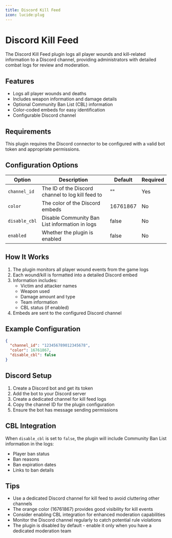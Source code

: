 ```yaml
---
title: Discord Kill Feed
icon: lucide:plug
---
```


# Discord Kill Feed

The Discord Kill Feed plugin logs all player wounds and kill-related information to a Discord channel, providing administrators with detailed combat logs for review and moderation.

## Features

- Logs all player wounds and deaths
- Includes weapon information and damage details
- Optional Community Ban List (CBL) information
- Color-coded embeds for easy identification
- Configurable Discord channel

## Requirements

This plugin requires the Discord connector to be configured with a valid bot token and appropriate permissions.

## Configuration Options

| Option | Description | Default | Required |
|--------|-------------|---------|----------|
| `channel_id` | The ID of the Discord channel to log kill feed to | "" | Yes |
| `color` | The color of the Discord embeds | 16761867 | No |
| `disable_cbl` | Disable Community Ban List information in logs | false | No |
| `enabled` | Whether the plugin is enabled | false | No |

## How It Works

1. The plugin monitors all player wound events from the game logs
2. Each wound/kill is formatted into a detailed Discord embed
3. Information includes:
   - Victim and attacker names
   - Weapon used
   - Damage amount and type
   - Team information
   - CBL status (if enabled)
4. Embeds are sent to the configured Discord channel

## Example Configuration

```json
{
  "channel_id": "123456789012345678",
  "color": 16761867,
  "disable_cbl": false
}
```

## Discord Setup

1. Create a Discord bot and get its token
2. Add the bot to your Discord server
3. Create a dedicated channel for kill feed logs
4. Copy the channel ID for the plugin configuration
5. Ensure the bot has message sending permissions

## CBL Integration

When `disable_cbl` is set to `false`, the plugin will include Community Ban List information in the logs:

- Player ban status
- Ban reasons
- Ban expiration dates
- Links to ban details

## Tips

- Use a dedicated Discord channel for kill feed to avoid cluttering other channels
- The orange color (16761867) provides good visibility for kill events
- Consider enabling CBL integration for enhanced moderation capabilities
- Monitor the Discord channel regularly to catch potential rule violations
- The plugin is disabled by default - enable it only when you have a dedicated moderation team
